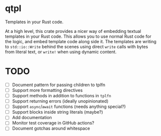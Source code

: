 qtpl
====

Templates in your Rust code.

At a high level, this crate provides a nicer way of embedding textual templates
in your Rust code. This allows you to use normal Rust code for the logic, and
embed template code along side it. The templates are writing to
`std::io::Write` behind the scenes using direct `write` calls with bytes from
literal text, or `write!` when using dynamic content.


TODO
====

- [ ] Document pattern for passing children to tplfn
- [ ] Support more formatting directives
- [ ] Support methods in addition to functions in `tplfn`
- [ ] Support returning errors (ideally unopinionated)
- [ ] Support `async`/`await` functions (needs anything special?)
- [ ] Support blocks inside string literals (maybe?)
- [ ] Add documentation
- [ ] Monitor test coverage in GitHub actions?
- [ ] Document gotchas around whitespace
